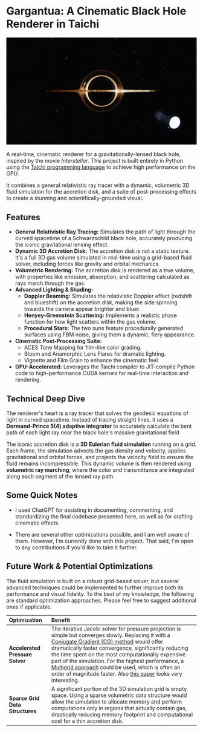 # Gargantua: A Cinematic Black Hole Renderer in Taichi

<p align="center">
  <img src="002200.png" alt="Preview" />
</p>

A real-time, cinematic renderer for a gravitationally-lensed black hole, inspired by the movie *Interstellar*. This project is built entirely in Python using the [Taichi programming language](https://www.taichi-lang.org/) to achieve high performance on the GPU.

It combines a general relativistic ray tracer with a dynamic, volumetric 3D fluid simulation for the accretion disk, and a suite of post-processing effects to create a stunning and scientifically-grounded visual.

## Features

-   **General Relativistic Ray Tracing:** Simulates the path of light through the curved spacetime of a Schwarzschild black hole, accurately producing the iconic gravitational lensing effect.
-   **Dynamic 3D Accretion Disk:** The accretion disk is not a static texture. It's a full 3D gas volume simulated in real-time using a grid-based fluid solver, including forces like gravity and orbital mechanics.
-   **Volumetric Rendering:** The accretion disk is rendered as a true volume, with properties like emission, absorption, and scattering calculated as rays march through the gas.
-   **Advanced Lighting & Shading:**
    -   **Doppler Beaming:** Simulates the relativistic Doppler effect (redshift and blueshift) on the accretion disk, making the side spinning towards the camera appear brighter and bluer.
    -   **Henyey-Greenstein Scattering:** Implements a realistic phase function for how light scatters within the gas volume.
    -   **Procedural Stars:** The two suns feature procedurally generated surfaces using FBM noise, giving them a dynamic, fiery appearance.
-   **Cinematic Post-Processing Suite:**
    -   ACES Tone Mapping for film-like color grading.
    -   Bloom and Anamorphic Lens Flares for dramatic lighting.
    -   Vignette and Film Grain to enhance the cinematic feel.
-   **GPU-Accelerated:** Leverages the Taichi compiler to JIT-compile Python code to high-performance CUDA kernels for real-time interaction and rendering.

## Technical Deep Dive

The renderer's heart is a ray tracer that solves the geodesic equations of light in curved spacetime. Instead of tracing straight lines, it uses a **Dormand-Prince 5(4) adaptive integrator** to accurately calculate the bent path of each light ray near the black hole's massive gravitational field.

The iconic accretion disk is a **3D Eulerian fluid simulation** running on a grid. Each frame, the simulation advects the gas density and velocity, applies gravitational and orbital forces, and projects the velocity field to ensure the fluid remains incompressible. This dynamic volume is then rendered using **volumetric ray marching**, where the color and transmittance are integrated along each segment of the lensed ray path.


## Some Quick Notes

- I used ChatGPT for assisting in documenting, commenting, and standardizing the final codebase presented here, as well as for crafting cinematic effects.

- There are several other optimizations possible, and I am well aware of them. However, I'm currently done with this project. That said, I'm open to any contributions if you'd like to take it further.



## Future Work & Potential Optimizations

The fluid simulation is built on a robust grid-based solver, but several advanced techniques could be implemented to further improve both its performance and visual fidelity. To the best of my knowledge, the following are standard optimization approaches. Please feel free to suggest additional ones if applicable.

| Optimization | Benefit 
| :--- | :--- |
| **Accelerated Pressure Solver** | The iterative Jacobi solver for pressure projection is simple but converges slowly. Replacing it with a [Conjugate Gradient (CG) method](https://www.cs.cmu.edu/~quake-papers/painless-conjugate-gradient.pdf) would offer dramatically faster convergence, significantly reducing the time spent on the most computationally expensive part of the simulation. For the highest performance, a [Multigrid approach](https://arxiv.org/pdf/2205.09411) could be used, which is often an order of magnitude faster. Also [this paper](https://arxiv.org/abs/2505.13390v1) looks very interesting. 
| **Sparse Grid Data Structures** | A significant portion of the 3D simulation grid is empty space. Using a sparse volumetric data structure would allow the simulation to allocate memory and perform computations only in regions that actually contain gas, drastically reducing memory footprint and computational cost for a thin accretion disk. 